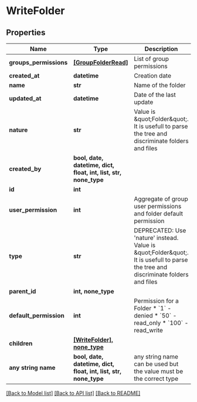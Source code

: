 # WriteFolder


## Properties
Name | Type | Description | Notes
------------ | ------------- | ------------- | -------------
**groups_permissions** | [**[GroupFolderRead]**](GroupFolderRead.md) | List of group permissions | [readonly] 
**created_at** | **datetime** | Creation date | [readonly] 
**name** | **str** | Name of the folder | 
**updated_at** | **datetime** | Date of the last update | [readonly] 
**nature** | **str** | Value is \&quot;Folder\&quot;. It is usefull to parse the tree and discriminate folders and files | [readonly] 
**created_by** | **bool, date, datetime, dict, float, int, list, str, none_type** |  | [readonly] 
**id** | **int** |  | [readonly] 
**user_permission** | **int** | Aggregate of group user permissions and folder default permission | [readonly] 
**type** | **str** | DEPRECATED: Use &#39;nature&#39; instead. Value is \&quot;Folder\&quot;. It is usefull to parse the tree and discriminate folders and files | [readonly] 
**parent_id** | **int, none_type** |  | [optional] 
**default_permission** | **int** | Permission for a Folder  * &#x60;1&#x60; - denied * &#x60;50&#x60; - read_only * &#x60;100&#x60; - read_write | [optional] 
**children** | [**[WriteFolder], none_type**](WriteFolder.md) |  | [optional] 
**any string name** | **bool, date, datetime, dict, float, int, list, str, none_type** | any string name can be used but the value must be the correct type | [optional]

[[Back to Model list]](../README.md#documentation-for-models) [[Back to API list]](../README.md#documentation-for-api-endpoints) [[Back to README]](../README.md)


